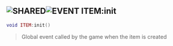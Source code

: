 ## ![](images/shared.png "SHARED")![](images/event.png "EVENT") ITEM:init

```lua
void ITEM:init()
```

> Global event called by the game when the item is created
